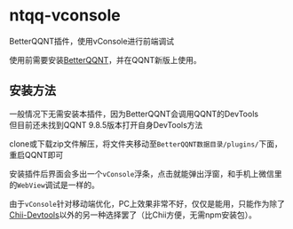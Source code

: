 # ntqq-vconsole

BetterQQNT插件，使用vConsole进行前端调试  

使用前需要安装[BetterQQNT](https://github.com/mo-jinran/BetterQQNT)，并在QQNT新版上使用。


## 安装方法

一般情况下无需安装本插件，因为BetterQQNT会调用QQNT的DevTools  
但目前还未找到QQNT 9.8.5版本打开自身DevTools方法

clone或下载zip文件解压，将文件夹移动至`BetterQQNT数据目录/plugins/`下面，重启QQNT即可

安装插件后界面会多出一个`vConsole`浮条，点击就能弹出浮窗，和手机上微信里的`WebView`调试是一样的。

由于`vConsole`针对移动端优化，PC上效果非常不好，仅仅是能用，只能作为除了[Chii-Devtools](https://github.com/mo-jinran/chii-devtools)以外的另一种选择罢了（比Chii方便，无需npm安装包）。